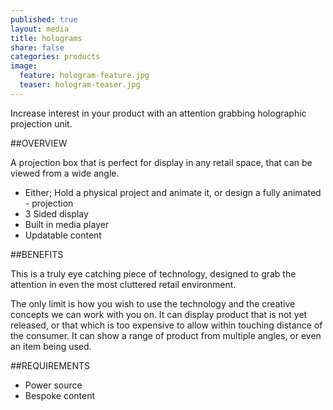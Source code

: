 ```yaml
---
published: true
layout: media
title: holograms
share: false
categories: products
image:
  feature: hologram-feature.jpg
  teaser: hologram-teaser.jpg
---
```


Increase interest in your product with an attention grabbing holographic projection unit.

##OVERVIEW

A projection box that is perfect for display in any retail space, that can be viewed from a wide angle.

- Either; Hold a physical project and animate it, or design a fully animated - projection
- 3 Sided display
- Built in media player
- Updatable content

##BENEFITS

This is a truly eye catching piece of technology, designed to grab the attention in even the most cluttered retail environment.

The only limit is how you wish to use the technology and the creative concepts we can work with you on. It can display product that is not yet released, or that which is too expensive to allow within touching distance of the consumer. It can show a range of product from multiple angles, or even an item being used.

##REQUIREMENTS

- Power source
- Bespoke content
